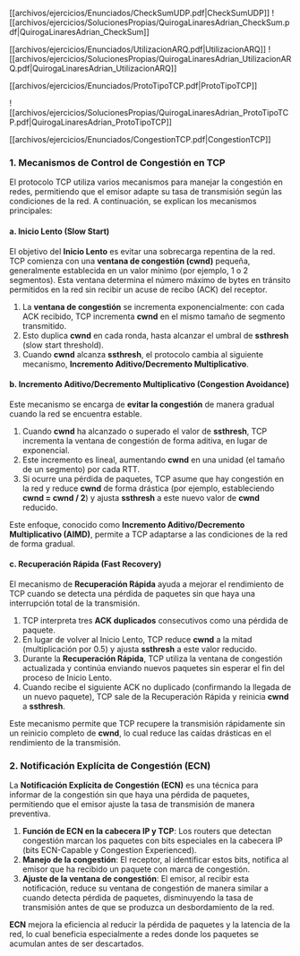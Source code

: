 [[archivos/ejercicios/Enunciados/CheckSumUDP.pdf|CheckSumUDP]]
![[archivos/ejercicios/SolucionesPropias/QuirogaLinaresAdrian_CheckSum.pdf|QuirogaLinaresAdrian_CheckSum]]

[[archivos/ejercicios/Enunciados/UtilizacionARQ.pdf|UtilizacionARQ]]
![[archivos/ejercicios/SolucionesPropias/QuirogaLinaresAdrian_UtilizacionARQ.pdf|QuirogaLinaresAdrian_UtilizacionARQ]]

[[archivos/ejercicios/Enunciados/ProtoTipoTCP.pdf|ProtoTipoTCP]]

![[archivos/ejercicios/SolucionesPropias/QuirogaLinaresAdrian_ProtoTipoTCP.pdf|QuirogaLinaresAdrian_ProtoTipoTCP]]


[[archivos/ejercicios/Enunciados/CongestionTCP.pdf|CongestionTCP]]
### 1. Mecanismos de Control de Congestión en TCP

El protocolo TCP utiliza varios mecanismos para manejar la congestión en redes, permitiendo que el emisor adapte su tasa de transmisión según las condiciones de la red. A continuación, se explican los mecanismos principales:

#### a. Inicio Lento (Slow Start)
El objetivo del **Inicio Lento** es evitar una sobrecarga repentina de la red. TCP comienza con una **ventana de congestión (cwnd)** pequeña, generalmente establecida en un valor mínimo (por ejemplo, 1 o 2 segmentos). Esta ventana determina el número máximo de bytes en tránsito permitidos en la red sin recibir un acuse de recibo (ACK) del receptor.

1. La **ventana de congestión** se incrementa exponencialmente: con cada ACK recibido, TCP incrementa **cwnd** en el mismo tamaño de segmento transmitido.
2. Esto duplica **cwnd** en cada ronda, hasta alcanzar el umbral de **ssthresh** (slow start threshold).
3. Cuando **cwnd** alcanza **ssthresh**, el protocolo cambia al siguiente mecanismo, **Incremento Aditivo/Decremento Multiplicativo**.

#### b. Incremento Aditivo/Decremento Multiplicativo (Congestion Avoidance)
Este mecanismo se encarga de **evitar la congestión** de manera gradual cuando la red se encuentra estable.

1. Cuando **cwnd** ha alcanzado o superado el valor de **ssthresh**, TCP incrementa la ventana de congestión de forma aditiva, en lugar de exponencial.
2. Este incremento es lineal, aumentando **cwnd** en una unidad (el tamaño de un segmento) por cada RTT.
3. Si ocurre una pérdida de paquetes, TCP asume que hay congestión en la red y reduce **cwnd** de forma drástica (por ejemplo, estableciendo **cwnd = cwnd / 2**) y ajusta **ssthresh** a este nuevo valor de **cwnd** reducido.

Este enfoque, conocido como **Incremento Aditivo/Decremento Multiplicativo (AIMD)**, permite a TCP adaptarse a las condiciones de la red de forma gradual.

#### c. Recuperación Rápida (Fast Recovery)
El mecanismo de **Recuperación Rápida** ayuda a mejorar el rendimiento de TCP cuando se detecta una pérdida de paquetes sin que haya una interrupción total de la transmisión.

1. TCP interpreta tres **ACK duplicados** consecutivos como una pérdida de paquete.
2. En lugar de volver al Inicio Lento, TCP reduce **cwnd** a la mitad (multiplicación por 0.5) y ajusta **ssthresh** a este valor reducido.
3. Durante la **Recuperación Rápida**, TCP utiliza la ventana de congestión actualizada y continúa enviando nuevos paquetes sin esperar el fin del proceso de Inicio Lento.
4. Cuando recibe el siguiente ACK no duplicado (confirmando la llegada de un nuevo paquete), TCP sale de la Recuperación Rápida y reinicia **cwnd** a **ssthresh**.

Este mecanismo permite que TCP recupere la transmisión rápidamente sin un reinicio completo de **cwnd**, lo cual reduce las caídas drásticas en el rendimiento de la transmisión.

### 2. Notificación Explícita de Congestión (ECN)

La **Notificación Explícita de Congestión (ECN)** es una técnica para informar de la congestión sin que haya una pérdida de paquetes, permitiendo que el emisor ajuste la tasa de transmisión de manera preventiva.

1. **Función de ECN en la cabecera IP y TCP**: Los routers que detectan congestión marcan los paquetes con bits especiales en la cabecera IP (bits ECN-Capable y Congestion Experienced).
2. **Manejo de la congestión**: El receptor, al identificar estos bits, notifica al emisor que ha recibido un paquete con marca de congestión.
3. **Ajuste de la ventana de congestión**: El emisor, al recibir esta notificación, reduce su ventana de congestión de manera similar a cuando detecta pérdida de paquetes, disminuyendo la tasa de transmisión antes de que se produzca un desbordamiento de la red.

**ECN** mejora la eficiencia al reducir la pérdida de paquetes y la latencia de la red, lo cual beneficia especialmente a redes donde los paquetes se acumulan antes de ser descartados.